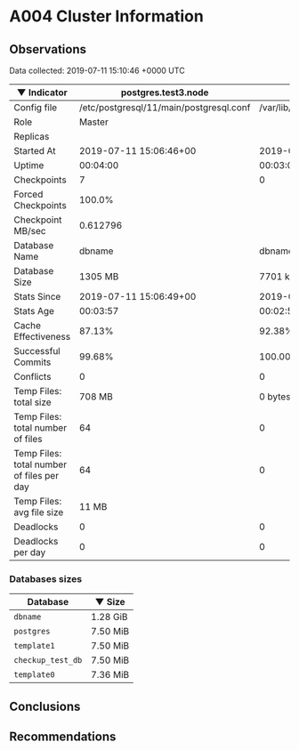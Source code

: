 # A004 Cluster Information #

## Observations ##
Data collected: 2019-07-11 15:10:46 +0000 UTC  

|&#9660;&nbsp;Indicator | postgres.test3.node | postgres.test1.node | postgres.test2.node |
|--------|-------|-------- |-------- |
|Config file |/etc/postgresql/11/main/postgresql.conf|/var/lib/postgresql/11/data1/postgresql.conf|/var/lib/postgresql/11/data2/postgresql.conf|
|Role |Master|<no value>|<no value>|
|Replicas ||<no value>|<no value>|
|Started At |2019-07-11&nbsp;15:06:46+00|2019-07-11 15:06:53+00|2019-07-11 15:06:57+00|
|Uptime |00:04:00|00:03:06|00:03:21|
|Checkpoints |7|0|0|
|Forced Checkpoints |100.0%|<no value>|<no value>|
|Checkpoint MB/sec |0.612796|<no value>|<no value>|
|Database Name |dbname|dbname|dbname|
|Database Size |1305&nbsp;MB|7701 kB|7709 kB|
|Stats Since |2019-07-11&nbsp;15:06:49+00|2019-07-11 15:07:05+00|2019-07-11 15:07:05+00|
|Stats Age |00:03:57|00:02:54|00:03:13|
|Cache Effectiveness |87.13%|92.38%|92.38%|
|Successful Commits |99.68%|100.00%|100.00%|
|Conflicts |0|0|0|
|Temp Files: total size |708&nbsp;MB|0 bytes|0 bytes|
|Temp Files: total number of files |64|0|0|
|Temp Files: total number of files per day |64|0|0|
|Temp Files: avg file size |11&nbsp;MB|<no value>|<no value>|
|Deadlocks |0|0|0|
|Deadlocks per day |0|0|0|


### Databases sizes ###

| Database | &#9660;&nbsp;Size |
|----------|--------|
| `dbname` | 1.28&nbsp;GiB |
| `postgres` | 7.50&nbsp;MiB |
| `template1` | 7.50&nbsp;MiB |
| `checkup_test_db` | 7.50&nbsp;MiB |
| `template0` | 7.36&nbsp;MiB |


## Conclusions ##


## Recommendations ##

